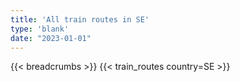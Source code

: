 ```yaml
---
title: 'All train routes in SE'
type: 'blank'
date: "2023-01-01"
---
```


{{< breadcrumbs >}}
{{< train_routes country=SE >}}
